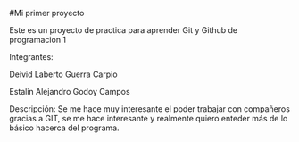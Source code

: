 
#Mi primer proyecto

Este es un proyecto de practica para aprender Git y Github de programacion 1

Integrantes:

Deivid Laberto Guerra Carpio

Estalin Alejandro Godoy Campos

Descripción: Se me hace muy interesante el poder trabajar con compañeros gracias a GIT, se me hace interesante y realmente quiero enteder más de lo básico hacerca del programa.
